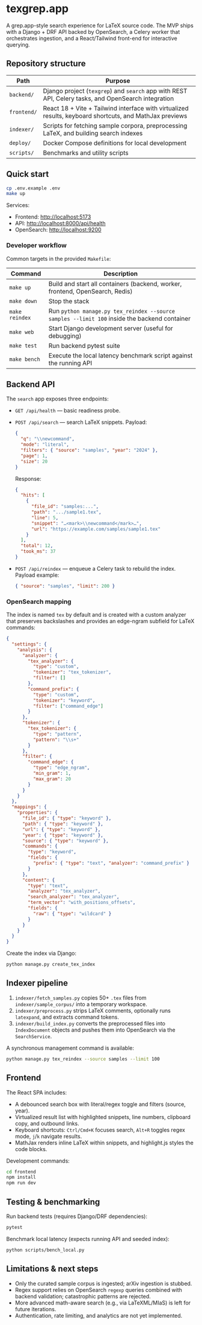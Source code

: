 # texgrep.app

A grep.app-style search experience for LaTeX source code. The MVP ships with a Django + DRF API backed by OpenSearch, a Celery worker that orchestrates ingestion, and a React/Tailwind front-end for interactive querying.

## Repository structure

| Path | Purpose |
| --- | --- |
| `backend/` | Django project (`texgrep`) and `search` app with REST API, Celery tasks, and OpenSearch integration |
| `frontend/` | React 18 + Vite + Tailwind interface with virtualized results, keyboard shortcuts, and MathJax previews |
| `indexer/` | Scripts for fetching sample corpora, preprocessing LaTeX, and building search indexes |
| `deploy/` | Docker Compose definitions for local development |
| `scripts/` | Benchmarks and utility scripts |

## Quick start

```bash
cp .env.example .env
make up
```

Services:

- Frontend: <http://localhost:5173>
- API: <http://localhost:8000/api/health>
- OpenSearch: <http://localhost:9200>

### Developer workflow

Common targets in the provided `Makefile`:

| Command | Description |
| --- | --- |
| `make up` | Build and start all containers (backend, worker, frontend, OpenSearch, Redis) |
| `make down` | Stop the stack |
| `make reindex` | Run `python manage.py tex_reindex --source samples --limit 100` inside the backend container |
| `make web` | Start Django development server (useful for debugging) |
| `make test` | Run backend pytest suite |
| `make bench` | Execute the local latency benchmark script against the running API |

## Backend API

The `search` app exposes three endpoints:

- `GET /api/health` — basic readiness probe.
- `POST /api/search` — search LaTeX snippets. Payload:

  ```json
  {
    "q": "\\newcommand",
    "mode": "literal",
    "filters": { "source": "samples", "year": "2024" },
    "page": 1,
    "size": 20
  }
  ```

  Response:

  ```json
  {
    "hits": [
      {
        "file_id": "samples:...",
        "path": ".../sample1.tex",
        "line": 5,
        "snippet": "…<mark>\\newcommand</mark>…",
        "url": "https://example.com/samples/sample1.tex"
      }
    ],
    "total": 12,
    "took_ms": 37
  }
  ```

- `POST /api/reindex` — enqueue a Celery task to rebuild the index. Payload example:

  ```json
  { "source": "samples", "limit": 200 }
  ```

### OpenSearch mapping

The index is named `tex` by default and is created with a custom analyzer that preserves backslashes and provides an edge-ngram subfield for LaTeX commands:

```json
{
  "settings": {
    "analysis": {
      "analyzer": {
        "tex_analyzer": {
          "type": "custom",
          "tokenizer": "tex_tokenizer",
          "filter": []
        },
        "command_prefix": {
          "type": "custom",
          "tokenizer": "keyword",
          "filter": ["command_edge"]
        }
      },
      "tokenizer": {
        "tex_tokenizer": {
          "type": "pattern",
          "pattern": "\\s+"
        }
      },
      "filter": {
        "command_edge": {
          "type": "edge_ngram",
          "min_gram": 1,
          "max_gram": 20
        }
      }
    }
  },
  "mappings": {
    "properties": {
      "file_id": { "type": "keyword" },
      "path": { "type": "keyword" },
      "url": { "type": "keyword" },
      "year": { "type": "keyword" },
      "source": { "type": "keyword" },
      "commands": {
        "type": "keyword",
        "fields": {
          "prefix": { "type": "text", "analyzer": "command_prefix" }
        }
      },
      "content": {
        "type": "text",
        "analyzer": "tex_analyzer",
        "search_analyzer": "tex_analyzer",
        "term_vector": "with_positions_offsets",
        "fields": {
          "raw": { "type": "wildcard" }
        }
      }
    }
  }
}
```

Create the index via Django:

```bash
python manage.py create_tex_index
```

## Indexer pipeline

1. `indexer/fetch_samples.py` copies 50+ `.tex` files from `indexer/sample_corpus/` into a temporary workspace.
2. `indexer/preprocess.py` strips LaTeX comments, optionally runs `latexpand`, and extracts command tokens.
3. `indexer/build_index.py` converts the preprocessed files into `IndexDocument` objects and pushes them into OpenSearch via the `SearchService`.

A synchronous management command is available:

```bash
python manage.py tex_reindex --source samples --limit 100
```

## Frontend

The React SPA includes:

- A debounced search box with literal/regex toggle and filters (source, year).
- Virtualized result list with highlighted snippets, line numbers, clipboard copy, and outbound links.
- Keyboard shortcuts: `Ctrl/Cmd+K` focuses search, `Alt+R` toggles regex mode, `j`/`k` navigate results.
- MathJax renders inline LaTeX within snippets, and highlight.js styles the code blocks.

Development commands:

```bash
cd frontend
npm install
npm run dev
```

## Testing & benchmarking

Run backend tests (requires Django/DRF dependencies):

```bash
pytest
```

Benchmark local latency (expects running API and seeded index):

```bash
python scripts/bench_local.py
```

## Limitations & next steps

- Only the curated sample corpus is ingested; arXiv ingestion is stubbed.
- Regex support relies on OpenSearch `regexp` queries combined with backend validation; catastrophic patterns are rejected.
- More advanced math-aware search (e.g., via LaTeXML/MIaS) is left for future iterations.
- Authentication, rate limiting, and analytics are not yet implemented.
